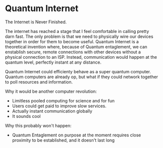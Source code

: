 <!-- 2022-01-21- -->

# Quantum Internet

The Internet is Never Finished.

The internet has reached a stage that I feel comfortable in calling pretty darn fast. The only problem is that we need to physically wire our devices together in order for them to become useful. Quantum Internet is a theoretical invention where, because of Quantum entaglement, we can enstablish secure, remote connections with other devices without a physical connection to an ISP. Instead, communication would happen at the quantum level, perfectly instant at any distance.

Quantum Internet could efficienty behave as a super quantum computer. Quantum computers are already op, but what if they could network together to poll resources and information.

Why it would be another computer revolution:

- Limitless pooled computing for science and for fun
- Users could get paid to improve slow services.
- Actually instant communication globally
- It sounds cool

Why this probably won't happen:

- Quantum Entaglement on purpose at the moment requires close proximity to be established, and it doesn't last long
